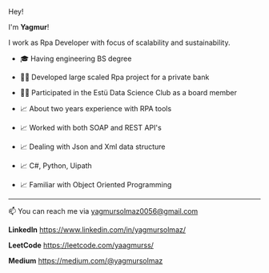 Hey!

I'm **Yagmur**!

I work as Rpa Developer with focus of scalability and sustainability.

- 🎓 Having engineering BS degree
- 👨‍🏫 Developed large scaled Rpa project for a private bank
- 👨‍🏫 Participated in the Estü Data Science Club as a board member 

- 📈 About two years experience with RPA tools
- 📈 Worked with both SOAP and REST API's
- 📈 Dealing with Json and Xml data structure 
- 📈 C#, Python, Uipath 
- 📈 Familiar with Object Oriented Programming

---

📫 You can reach me via yagmursolmaz0056@gmail.com

**LinkedIn** https://www.linkedin.com/in/yagmursolmaz/ 

**LeetCode**  https://leetcode.com/yaagmurss/

**Medium** https://medium.com/@yagmursolmaz
